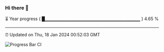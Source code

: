 ### Hi there 👋

⏳ Year progress { █▁▁▁▁▁▁▁▁▁▁▁▁▁▁▁▁▁▁▁▁▁▁▁▁▁▁▁▁▁ } 4.65 %

---

⏰ Updated on Thu, 18 Jan 2024 00:52:03 GMT

![Progress Bar CI](https://github.com/liununu/liununu/workflows/Progress%20Bar%20CI/badge.svg)
